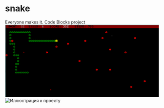 # snake
Everyone makes it. Code Blocks project
![Иллюстрация к проекту](https://github.com/born-to-die/snake/blob/master/1.PNG)
![Иллюстрация к проекту](https://github.com/born-to-die/snake/blob/master/2PNG)

